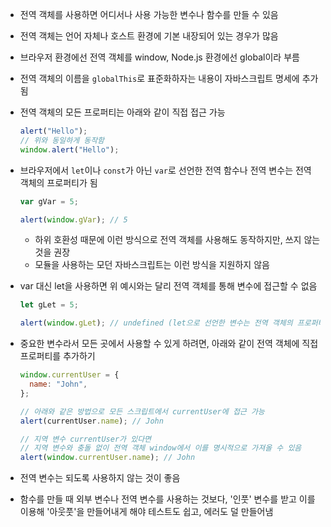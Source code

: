 - 전역 객체를 사용하면 어디서나 사용 가능한 변수나 함수를 만들 수 있음
- 전역 객체는 언어 자체나 호스트 환경에 기본 내장되어 있는 경우가 많음
- 브라우저 환경에선 전역 객체를 window, Node.js 환경에선 global이라 부름
- 전역 객체의 이름을 `globalThis`로 표준화하자는 내용이 자바스크립트 명세에 추가됨

- 전역 객체의 모든 프로퍼티는 아래와 같이 직접 접근 가능
  ```javascript
  alert("Hello");
  // 위와 동일하게 동작함
  window.alert("Hello");
  ```
- 브라우저에서 `let`이나 `const`가 아닌 `var`로 선언한 전역 함수나 전역 변수는 전역 객체의 프로퍼티가 됨

  ```javascript
  var gVar = 5;

  alert(window.gVar); // 5
  ```

  - 하위 호환성 때문에 이런 방식으로 전역 객체를 사용해도 동작하지만, 쓰지 않는 것을 권장
  - 모듈을 사용하는 모던 자바스크립트는 이런 방식을 지원하지 않음

- var 대신 let을 사용하면 위 예시와는 달리 전역 객체를 통해 변수에 접근할 수 없음

  ```javascript
  let gLet = 5;

  alert(window.gLet); // undefined (let으로 선언한 변수는 전역 객체의 프로퍼티가 되지 않음)
  ```

- 중요한 변수라서 모든 곳에서 사용할 수 있게 하려면, 아래와 같이 전역 객체에 직접 프로퍼티를 추가하기

  ```javascript
  window.currentUser = {
    name: "John",
  };

  // 아래와 같은 방법으로 모든 스크립트에서 currentUser에 접근 가능
  alert(currentUser.name); // John

  // 지역 변수 currentUser가 있다면
  // 지역 변수와 충돌 없이 전역 객체 window에서 이를 명시적으로 가져올 수 있음
  alert(window.currentUser.name); // John
  ```

- 전역 변수는 되도록 사용하지 않는 것이 좋음
- 함수를 만들 때 외부 변수나 전역 변수를 사용하는 것보다, '인풋' 변수를 받고 이를 이용해 '아웃풋'을 만들어내게 해야 테스트도 쉽고, 에러도 덜 만들어냄
